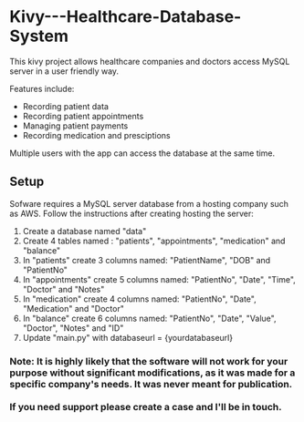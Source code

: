 # Kivy---Healthcare-Database-System

This kivy project allows healthcare companies and doctors access MySQL server in a user friendly way.

Features include:

- Recording patient data
- Recording patient appointments
- Managing patient payments
- Recording medication and presciptions

Multiple users with the app can access the database at the same time.

<h2>Setup</h2>

Sofware requires a MySQL server database from a hosting company such as AWS. Follow the instructions after creating hosting the server:

1.  Create a database named "data"
2.  Create 4 tables named : "patients", "appointments", "medication" and "balance"
3.  In "patients" create 3 columns named: "PatientName", "DOB" and "PatientNo"
4.  In "appointments" create 5 columns named: "PatientNo", "Date", "Time", "Doctor" and "Notes"
5.  In "medication" create 4 columns named: "PatientNo", "Date", "Medication" and  "Doctor" 
6.  In "balance" create 6 columns named: "PatientNo", "Date", "Value", "Doctor", "Notes" and "ID"
7.  Update "main.py" with databaseurl = {yourdatabaseurl}

<h3>Note: It is highly likely that the software will not work for your purpose without significant modifications, as it was made for a specific company's needs. It was never meant for publication.<br><br>If you need support please create a case and I'll be in touch.</h3>
